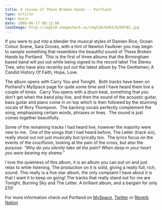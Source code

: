 ```yaml
---
title: A review of These Broken Hands -- Portland
type: article
tags: music
date: 2009-06-17 08:12:00
leadImage: http://img510.imageshack.us/img510/6463/8204782.jpg
---
```

<p>If you were to put into a blender the musical styles of Damien Rice, Ocean Colour Scene, Sara Groves, with a hint of Newton Faulkner you may begin to sample something that resembles the beautiful sound of These Broken Hands by Portland. &nbsp;This is the first of three albums that the Birmingham based band will put out while being signed to the record label The Stereo Tree, who have also recently put out the latest album by The Gentlemen; A Candid History Of Faith, Hope, Love.</p>
<p>The album opens with Carry You and Tonight. &nbsp;Both tracks have been on Portland's MySpace page for quite some time and I have heard them live a couple of times. &nbsp;Carry You opens with a drum beat, something that you don't get when the band play live, and then the sound of the&nbsp;acoustic&nbsp;guitar, bass guitar and piano come in on top which is then followed&nbsp;by the stunning vocals of Rory Thompson. &nbsp;The backing vocals perfectly complement the song,&nbsp;emphasising&nbsp;certain words, phrases or lines. &nbsp;The sound is just comes together beautifully.</p>
<p>Some of the remaining tracks I had heard live, however the majority were new to me. &nbsp;One of the songs that I had heard before, The Letter (track six), really stood out not just musically but lyrically too. &nbsp;The lyrics focus on the events of the crucifixion, looking at the pain of the cross, but also the purpose: <em>"Why do you silently take all the pain? When deep in your heart you were bearing my shame."</em></p>
<p>I love the quietness of this album, it is an album you can put on and just relax to while listening. The production on it is solid, giving a really full, rich, sound. This really is a five star album, the only complaint I have about it is that I want it to keep on going! The tracks that really stand out for me are Tonight, Burning Sky and The Letter. A brilliant album, and a bargain for only &pound;10!</p>
<p>For more information check out Portland on <a href="http://www.myspace.com/portlandmusicuk">MySpace</a>, <a href="http://www.twitter.com/portlanduk">Twitter</a> or <a href="http://www.reverbnation.com/portland">Reverb Nation</a></p>
